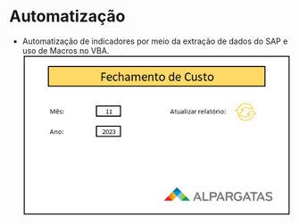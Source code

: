 # Automatização
* Automatização de indicadores por meio da extração de dados do SAP e uso de Macros no VBA.
![Logo](./Menu_indicador.PNG)
